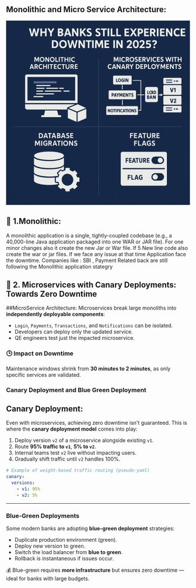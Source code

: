 ## Monolithic and Micro Service Architecture:
![Bank Downtime Infographic](https://raw.githubusercontent.com/BharathKumarReddy2103/DevOps/main/Day-15/banks-downtime-2025.png.png)

## 🧱 1.Monolithic:
A monolithic application is a single, tightly-coupled codebase (e.g., a 40,000-line Java application packaged into one WAR or JAR file). For one minor changes also it create the new Jar or War file.
If 5 New line code also create the war or jar files. If we face any issue at that time Application face the downtime.
Companies like : SBI , Payment Related back are still following the Monolithic application stategry

## 🧩 2. Microservices with Canary Deployments: Towards Zero Downtime
##MicroService Architecture:
Microservices break large monoliths into **independently deployable components**:

- `Login`, `Payments`, `Transactions`, and `Notifications` can be isolated.
- Developers can deploy only the updated service.
- QE engineers test just the impacted microservice.

### 🕒 Impact on Downtime

Maintenance windows shrink from **30 minutes to 2 minutes**, as only specific services are validated.


### Canary Deployment and Blue Green Deployment

## Canary Deployment:
Even with microservices, achieving zero downtime isn't guaranteed. This is where the **canary deployment model** comes into play:


1. Deploy version `v2` of a microservice alongside existing `v1`.
2. Route **95% traffic to `v1`**, **5% to `v2`**.
3. Internal teams test `v2` live without impacting users.
4. Gradually shift traffic until `v2` handles 100%.

```yaml
# Example of weight-based traffic routing (pseudo-yaml)
canary:
  versions:
    - v1: 95%
    - v2: 5%
````

---

###  Blue-Green Deployments

Some modern banks are adopting **blue-green deployment** strategies:

* Duplicate production environment (green).
* Deploy new version to green.
* Switch the load balancer from **blue to green**.
* Rollback is instantaneous if issues occur.

💰 Blue-green requires **more infrastructure** but ensures zero downtime — ideal for banks with large budgets.

